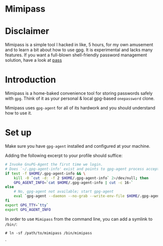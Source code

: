 Mimipass
========

# Disclaimer

Mimipass is a simple tool I hacked in like, 5 hours, for my own amusement and to
learn a bit about how to use gpg. It is experimental and lacks many features. If
you want a full-blown shell-friendly password management solution, have a look
at [pass](http://www.passwordstore.org/)

# Introduction

Mimipass is a home-baked convenience tool for storing passwords safely with
`gpg`. Think of it as your personal & local gpg-based `onepassword` clone.

Mimipass uses `gpg-agent` for all of its hardwork and you should understand how to
use it.

# Set up

Make sure you have `gpg-agent` installed and configured at your machine.

Adding the following excerpt to your profile should suffice:

```sh
# Invoke GnuPG-Agent the first time we login.
# Does `~/.gpg-agent-info' exist and points to gpg-agent process accepting signals?
if test -f $HOME/.gpg-agent-info && \
    kill -0 `cut -d: -f 2 $HOME/.gpg-agent-info` 2>/dev/null; then
    GPG_AGENT_INFO=`cat $HOME/.gpg-agent-info | cut -c 16-`
else
    # No, gpg-agent not available; start gpg-agent
    eval `gpg-agent --daemon --no-grab --write-env-file $HOME/.gpg-agent-info`
fi
export GPG_TTY=`tty`
export GPG_AGENT_INFO
```

In order to use `Mimipass` from the command line, you can add a symlink to
`/bin/`:

```
# ln -sf /path/to/mimipass /bin/mimipass
```

`
